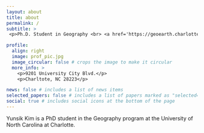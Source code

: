 ```yaml
---
layout: about
title: about
permalink: /
subtitle: >
 <p>Ph.D. Student in Geography <br> <a href='https://geoearth.charlotte.edu/'>Department of Earth, Environmental and Geographical Sciences</a>, <a href='https://www.charlotte.edu/'>The University of North Carolina at Charlotte</a>.</p>

profile:
  align: right
  image: prof_pic.jpg
  image_circular: false # crops the image to make it circular
  more_info: >
    <p>9201 University City Blvd.</p>
    <p>Charltote, NC 28223</p>

news: false # includes a list of news items
selected_papers: false # includes a list of papers marked as "selected={true}"
social: true # includes social icons at the bottom of the page
---
```


Yunsik Kim is a PhD student in the Geography program at the University of North Carolina at Charlotte.

<!-- Write your biography here. Tell the world about yourself. Link to your favorite [subreddit](http://reddit.com). You can put a picture in, too. The code is already in, just name your picture `prof_pic.jpg` and put it in the `img/` folder. -->

<!-- Put your address / P.O. box / other info right below your picture. You can also disable any of these elements by editing `profile` property of the YAML header of your `_pages/about.md`. Edit `_bibliography/papers.bib` and Jekyll will render your [publications page](/al-folio/publications/) automatically.

Link to your social media connections, too. This theme is set up to use [Font Awesome icons](https://fontawesome.com/) and [Academicons](https://jpswalsh.github.io/academicons/), like the ones below. Add your Facebook, Twitter, LinkedIn, Google Scholar, or just disable all of them. -->
